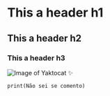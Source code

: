 # This a header h1
## This a header h2
### This a header h3

![Image of Yaktocat ✨](https://github.com/Exp-Communicate-Using-Markdown-Cohort-1/series-communicate-using-markdown-ojplc/assets/103763209/574b7609-3763-4635-9167-333e44f3fceb)

```
print(Não sei se comento)
```
